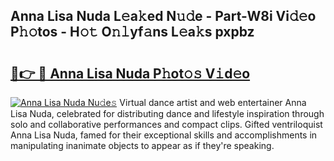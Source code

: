 ## Anna Lisa Nuda L𝚎a𝚔ed N𝚞𝚍e - Part-W8i Vi𝚍𝚎o P𝚑𝚘tos - H𝚘𝚝 O𝚗𝚕yf𝚊ns L𝚎a𝚔s pxpbz

# <h2><a href="http://kf6rmbz.oniu.top/?m=Anna+Lisa+Nuda">🔗👉 🔴 Anna Lisa Nuda P𝚑ot𝚘𝚜 V𝚒d𝚎o</a></h2>

[![Anna Lisa Nuda Nu𝚍e𝚜](https://i.imgur.com/0qMVB7G.gif)](http://kf6rmbz.oniu.top/?m=Anna+Lisa+Nuda)
Virtual dance artist and web entertainer Anna Lisa Nuda, celebrated for distributing dance and lifestyle inspiration through solo and collaborative performances and compact clips. Gifted ventriloquist Anna Lisa Nuda, famed for their exceptional skills and accomplishments in manipulating inanimate objects to appear as if they're speaking.  
